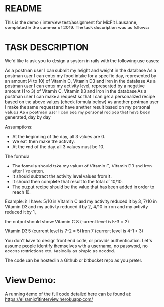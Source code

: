# README

This is the demo / interview test/assignment for MixFit Lausanne, completed in the summer of 2019. The task description was as follows:

# TASK DESCRIPTION
We'd like to ask you to design a system in rails with the following use cases:

As a postman user I can submit my height and weight in the database
As a postman user I can enter my food intake for a specific day, represented by an amount (4 to 10) of Vitamin C, Vitamin D3 and Iron in the database
As a postman user I can enter my activity level, represented by a negative amount (1 to 3) of Vitamin C, Vitamin D3 and Iron in the database
As a postman user I can make a request so that I can get a personalized recipe based on the above values (check formula below)
As another postman user I make the same request and have another result based on my personal values
As a postman user I can see my personal recipes that have been generated, day by day

Assumptions:
- At the beginning of the day, all 3 values are 0.
- We eat, then make the activity.
- At the end of the day, all 3 values must be 10.

The formula
- The formula should take my values of Vitamin C, Vitamin D3 and Iron after I've eaten.
- It should subtract the activity level values from it.
- It should then complete that result to the total of 10/10.
- The output recipe should be the value that has been added in order to reach 10.

Example: if I have:
5/10 in Vitamin C and my activity reduced it by 3,
7/10 in Vitamin D3 and my activity reduced it by 2,
4/10 in Iron and my activity reduced it by 1,

the output should show:
Vitamin C 8 (current level is 5-3 = 2)

Vitamin D3 5 (current level is 7-2 = 5)
Iron 7 (current level is 4-1 = 3)

You don't have to design front end code, or provide authentication. Let's assume people identify themselves with a username, no password, no access restrictions etc. basically as simple as needed.

The code can be hosted in a Github or bitbucket repo as you prefer.

# View Demo:
A running demo of the full code detailed here can be found at:
https://elisamixfitinterview.herokuapp.com/

 
